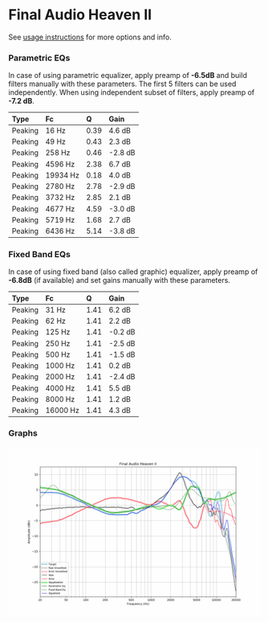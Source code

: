 # Final Audio Heaven II
See [usage instructions](https://github.com/jaakkopasanen/AutoEq#usage) for more options and info.

### Parametric EQs
In case of using parametric equalizer, apply preamp of **-6.5dB** and build filters manually
with these parameters. The first 5 filters can be used independently.
When using independent subset of filters, apply preamp of **-7.2 dB**.

| Type    | Fc       |    Q | Gain    |
|:--------|:---------|:-----|:--------|
| Peaking | 16 Hz    | 0.39 | 4.6 dB  |
| Peaking | 49 Hz    | 0.43 | 2.3 dB  |
| Peaking | 258 Hz   | 0.46 | -2.8 dB |
| Peaking | 4596 Hz  | 2.38 | 6.7 dB  |
| Peaking | 19934 Hz | 0.18 | 4.0 dB  |
| Peaking | 2780 Hz  | 2.78 | -2.9 dB |
| Peaking | 3732 Hz  | 2.85 | 2.1 dB  |
| Peaking | 4677 Hz  | 4.59 | -3.0 dB |
| Peaking | 5719 Hz  | 1.68 | 2.7 dB  |
| Peaking | 6436 Hz  | 5.14 | -3.8 dB |

### Fixed Band EQs
In case of using fixed band (also called graphic) equalizer, apply preamp of **-6.8dB**
(if available) and set gains manually with these parameters.

| Type    | Fc       |    Q | Gain    |
|:--------|:---------|:-----|:--------|
| Peaking | 31 Hz    | 1.41 | 6.2 dB  |
| Peaking | 62 Hz    | 1.41 | 2.2 dB  |
| Peaking | 125 Hz   | 1.41 | -0.2 dB |
| Peaking | 250 Hz   | 1.41 | -2.5 dB |
| Peaking | 500 Hz   | 1.41 | -1.5 dB |
| Peaking | 1000 Hz  | 1.41 | 0.2 dB  |
| Peaking | 2000 Hz  | 1.41 | -2.4 dB |
| Peaking | 4000 Hz  | 1.41 | 5.5 dB  |
| Peaking | 8000 Hz  | 1.41 | 1.2 dB  |
| Peaking | 16000 Hz | 1.41 | 4.3 dB  |

### Graphs
![](./Final%20Audio%20Heaven%20II.png)